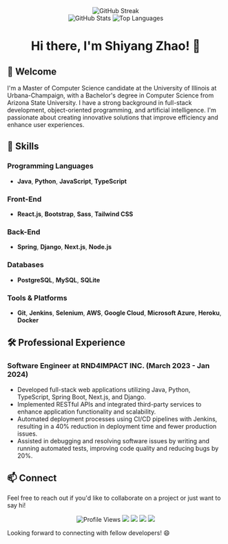 <div align="center">
  <img src="https://github-readme-streak-stats.herokuapp.com?user=Shiyang-Zhao&theme=dark&border_radius=5.5&card_width=1000" alt="GitHub Streak" />
</div>

<div align="center">
  <img src="https://github-readme-stats.vercel.app/api?username=Shiyang-Zhao&show_icons=true&theme=dark&border_radius=5.5" alt="GitHub Stats" />
  <img src="https://github-readme-stats.vercel.app/api/top-langs/?username=Shiyang-Zhao&layout=compact&theme=dark&border_radius=5.5" alt="Top Languages" />
</div>

<h1 align="center">Hi there, I'm Shiyang Zhao! 👋</h1>

## 👋 Welcome

I'm a Master of Computer Science candidate at the University of Illinois at Urbana-Champaign, with a Bachelor's degree in Computer Science from Arizona State University. I have a strong background in full-stack development, object-oriented programming, and artificial intelligence. I'm passionate about creating innovative solutions that improve efficiency and enhance user experiences.

## 🔧 Skills

### Programming Languages
- **Java**, **Python**, **JavaScript**, **TypeScript**

### Front-End
- **React.js**, **Bootstrap**, **Sass**, **Tailwind CSS**

### Back-End
- **Spring**, **Django**, **Next.js**, **Node.js**

### Databases
- **PostgreSQL**, **MySQL**, **SQLite**

### Tools & Platforms
- **Git**, **Jenkins**, **Selenium**, **AWS**, **Google Cloud**, **Microsoft Azure**, **Heroku**, **Docker**

## 🛠 Professional Experience

### Software Engineer at RND4IMPACT INC. (March 2023 - Jan 2024)
- Developed full-stack web applications utilizing Java, Python, TypeScript, Spring Boot, Next.js, and Django.
- Implemented RESTful APIs and integrated third-party services to enhance application functionality and scalability.
- Automated deployment processes using CI/CD pipelines with Jenkins, resulting in a 40% reduction in deployment time and fewer production issues.
- Assisted in debugging and resolving software issues by writing and running automated tests, improving code quality and reducing bugs by 20%.

## 📫 Connect

Feel free to reach out if you'd like to collaborate on a project or just want to say hi!

<p align="center">
  <img src="https://komarev.com/ghpvc/?username=Shiyang-Zhao&color=blue" alt="Profile Views">
  <a href="https://www.linkedin.com/in/shiyang-zhao/"><img src="https://img.shields.io/badge/LinkedIn-Connect-blue?style=flat&logo=linkedin"></a>
  <a href="https://shiyang-zhao.github.io/"><img src="https://img.shields.io/badge/Portfolio-Visit-yellow?style=flat&logo=google-chrome"></a>
  <a href="https://github.com/Shiyang-Zhao"><img src="https://img.shields.io/badge/GitHub-Follow-blue?style=flat&logo=github"></a>
  <a href="https://www.instagram.com/shawn_zhao0/"><img src="https://img.shields.io/badge/Instagram-Connect-orange?style=flat&logo=instagram"></a>
</p>

Looking forward to connecting with fellow developers! 😄
